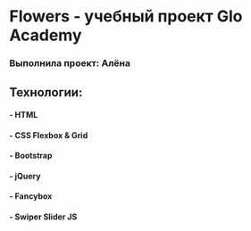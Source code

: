 # Flowers - yчебный проект Glo Academy 
### Выполнила проект: Алёна

## Технологии:
#### - HTML
#### - CSS Flexbox & Grid
#### - Bootstrap
#### - jQuery
#### - Fancybox
#### - Swiper Slider JS
